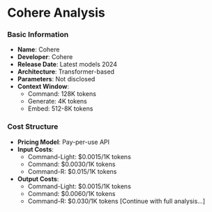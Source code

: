 # Cohere Analysis

### Basic Information
- **Name**: Cohere
- **Developer**: Cohere
- **Release Date**: Latest models 2024
- **Architecture**: Transformer-based
- **Parameters**: Not disclosed
- **Context Window**: 
  - Command: 128K tokens
  - Generate: 4K tokens
  - Embed: 512-8K tokens

### Cost Structure
- **Pricing Model**: Pay-per-use API
- **Input Costs**: 
  - Command-Light: $0.0015/1K tokens
  - Command: $0.0030/1K tokens
  - Command-R: $0.015/1K tokens
- **Output Costs**:
  - Command-Light: $0.0015/1K tokens
  - Command: $0.0060/1K tokens
  - Command-R: $0.030/1K tokens
[Continue with full analysis...] 